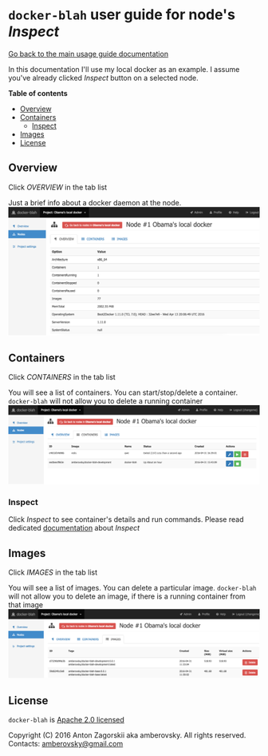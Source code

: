 # `docker-blah` user guide for node's *Inspect*

[Go back to the main usage guide documentation](/docs/usage/user/README.md#nodes)

In this documentation I'll use my local docker as an example. I assume you've already clicked *Inspect* button on a selected node.

**Table of contents**

 * [Overview](#overview)
 * [Containers](#containers)
   * [Inspect](#containers_inspect)
 * [Images](#images)   
 * [License](#license)

<a name="overview"></a>
## Overview
Click *OVERVIEW* in the tab list


Just a brief info about a docker daemon at the node.
![Inspect - overview](./inspect-overview.png "Inspect - verview")

<a name="containers"></a>
## Containers
Click *CONTAINERS* in the tab list


You will see a list of containers. You can start/stop/delete a container. `docker-blah` will not allow you to delete a running container
![Inspect - containers](./inspect-containers.png "Inspect - containers")

<a name="containers_inspect"></a>
### Inspect

Click *Inspect* to see container's details and run commands. Please read dedicated [documentation](/docs/usage/user/nodes/containers/README.md) about *Inspect*

<a name="images"></a>
## Images
Click *IMAGES* in the tab list


You will see a list of images. You can delete a particular image. `docker-blah` will not allow you to delete an image, if there is a running container from that image
![Inspect - images](./inspect-images.png "Inspect - images")

<a name="license"></a>
## License

`docker-blah` is [Apache 2.0 licensed](/LICENSE)

Copyright (C) 2016 Anton Zagorskii aka amberovsky.
All rights reserved. Contacts: <amberovsky@gmail.com> 
